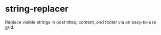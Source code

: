 # string-replacer
Replace visible strings in post titles, content, and footer via an easy-to-use grid.  
